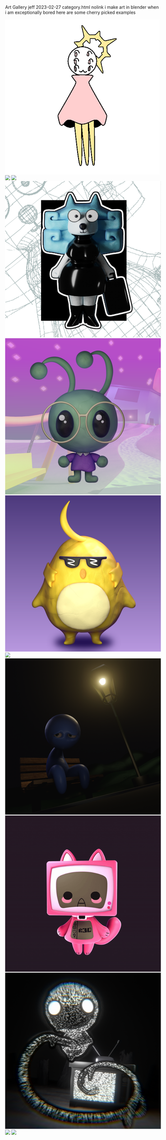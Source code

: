 Art Gallery
jeff
2023-02-27
category.html
nolink
i make art in blender when i am exceptionally bored
here are some cherry picked examples
<div class="flex-container">
	<img src="../../img/art/6eye.gif">
	<img src="../../img/art/raincoat_demon.gif">
	<img src="../../img/art/rabbit_snake.gif">
	<img src="../../img/art/valbud.png">
	<img src="../../img/art/xetis.png">
	<img src="../../img/art/chopp.png">
	<img src="../../img/art/ghost.png">
	<img src="../../img/art/bench.png">
	<img src="../../img/art/cat.gif">
	<img src="../../img/art/dogma.png">
	<img src="../../img/art/quote.gif">
	<img src="../../img/art/vom.gif">
</div>
